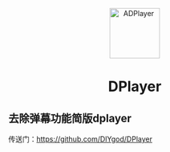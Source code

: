 <p align="center">
<img src="https://i.imgur.com/LnPvZvO.png" alt="ADPlayer" width="100">
</p>
<h1 align="center">DPlayer</h1>

## 去除弹幕功能简版dplayer

传送门：https://github.com/DIYgod/DPlayer
